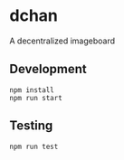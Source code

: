 # dchan
A decentralized imageboard

## Development

```
npm install
npm run start
```

## Testing

```
npm run test
```

